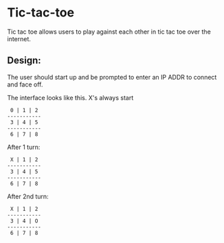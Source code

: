 # Tic-tac-toe

Tic tac toe allows users to play against each other in tic tac toe over the internet.

## Design:

The user should start up and be prompted to enter an IP ADDR to connect and face off.

The interface looks like this. X's always start

```
 0 | 1 | 2 
-----------
 3 | 4 | 5 
-----------
 6 | 7 | 8 
```

After 1 turn:

```
 X | 1 | 2 
-----------
 3 | 4 | 5 
-----------
 6 | 7 | 8 
```

After 2nd turn:

```
 X | 1 | 2 
-----------
 3 | 4 | O 
-----------
 6 | 7 | 8 
```